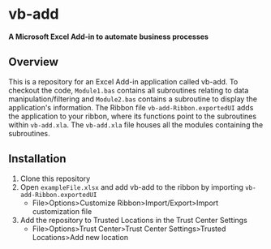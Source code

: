 # vb-add
**A Microsoft Excel Add-in to automate business processes**

## Overview

This is a repository for an Excel Add-in application called vb-add. To checkout the code, `Module1.bas` contains all subroutines relating to data manipulation/filtering and `Module2.bas` contains a subroutine to display the application's information. The Ribbon file `vb-add-Ribbon.exportedUI` adds the application to your ribbon, where its functions point to the subroutines within `vb-add.xla`. The `vb-add.xla` file houses all the modules containing the subroutines.

## Installation

1. Clone this repository
2. Open `exampleFile.xlsx` and add vb-add to the ribbon by importing `vb-add-Ribbon.exportedUI`
    - File>Options>Customize Ribbon>Import/Export>Import customization file
3. Add the repository to Trusted Locations in the Trust Center Settings
    - File>Options>Trust Center>Trust Center Settings>Trusted Locations>Add new location